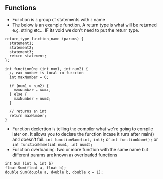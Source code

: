 ## Functions 
- Function is a group of statements with a name
- The below is an example function. A return type is what will be returned e.g. string etc... IF its void we don't need to put the return type.
```
return_type function_name (params) {
  statement1;
  statement2;
  statement3;
  return statement;
};
```

``` 
int functionOne (int num1, int num2) {
  // Max number is local to function
  int maxNumber = 0;

  if (num1 > num2) {
    maxNumber = num1;
  } else {
    maxNumber = num2;
  }

  // returns an int
  return maxNumber;
}
```

- Function declertion is telling the compiler what we're going to compile later on. It allows you to declare the function incase it runs after main() and doesn't fail. `int functionName(int, int);` or `int functionName();` or `int functionName(int num1, int num2);`
- Function overloading: two or more function with the same name but different params are known as overloaded functions
```
int Sum (int a, int b);
float Sum(float a, float b);
double Sum(double a, double b, double c = 1);
```
